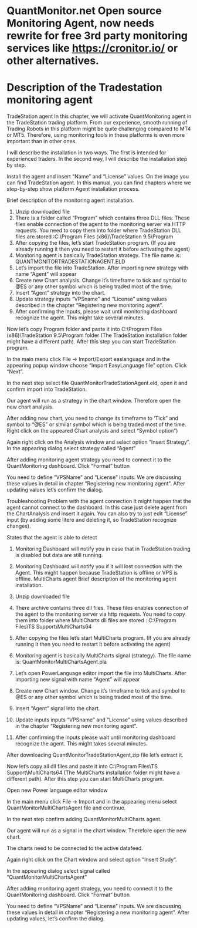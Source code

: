 # QuantMonitor.net Open source Monitoring Agent, now needs rewrite for free 3rd party monitoring services like https://cronitor.io/ or other alternatives.



# Description of the Tradestation monitoring agent 

TradeStation agent
In this chapter, we will activate QuantMonitoring agent in the TradeStation trading platform. From our experience, smooth running of Trading Robots in this platform might be quite challenging compared to MT4 or MT5. Therefore, using monitoring tools in these platforms is even more important than in other ones.

I will describe the installation in two ways. The first is intended for experienced traders. In the second way, I will describe the installation step by step.


 
Install the agent and insert “Name” and “License” values. On the image you can find TradeStation agent. In this manual, you can find chapters where we step-by-step show platform Agent installation process.


Brief description of the monitoring agent installation.

1.	Unzip downloaded file
2.	There is a folder called “Program” which contains three DLL files. These files enable connection of the agent to the monitoring server via HTTP requests. You need to copy them into folder where TradeStation DLL files are stored :C:\Program Files (x86)\TradeStation 9.5\Program 
3.	After copying the files, let’s start TradeStation program. (If you are already running it then you need to restart it before activating the agent)
4.	Monitoring agent is basically TradeStation strategy. The file name is: QUANTMONITORTRADESTATIONAGENT.ELD
5.	Let’s import the file into TradeStation. After importing new strategy with name “Agent” will appear
6.	Create new Chart analysis. Change it’s timeframe to tick and symbol to @ES or any other symbol which is being traded most of the time.
7.	Insert “Agent” strategy into the chart.
8.	Update strategy inputs “VPSname” and “License” using values described in the chapter “Registering new monitoring agent”.
9.	After confirming the inputs, please wait until monitoring dashboard recognize the agent. This might take several minutes.
 

Now let’s copy Program folder and paste it into C:\Program Files (x86)\TradeStation 9.5\Program folder (The TradeStation installation folder might have a different path). After this step you can start TradeStation program.

 
In the main menu click File -> Import/Export easlanguage and in the appearing popup window choose “Import EasyLanguage file” option. Click “Next”.

 
In the next step select file QuantMonitorTradeStationAgent.eld, open it and confirm import into TradeStation.

 
Our agent will run as a strategy in the chart window. Therefore open the new chart analysis.

 
After adding new chart, you need to change its timeframe to ‘Tick” and symbol to “@ES” or similar symbol which is being traded most of the time. Right click on the appeared Chart analysis and select “Symbol option”)

 
Again right click on the Analysis window and select option “Insert Strategy”. In the appearing dialog select strategy called “Agent”


After adding monitoring agent strategy you need to connect it to the QuantMonitoring dashboard. Click “Format” button

 
You need to define “VPSName” and “License” inputs. We are discussing these values in detail in chapter “Registering new monitoring agent”. After updating values let’s confirm the dialog. 

 
Troubleshooting
Problem with the agent connection
It might happen that the agent cannot connect to the dashboard. In this case just delete agent from the ChartAnalysis and insert it again. You can also try to just edit “License” input (by adding some litere and deleting it, so TradeStation recognize changes). 

States that the agent is able to detect
1.	Monitoring Dashboard will notify you in case that in TradeStation trading is disabled but data are still running.
2.	Monitoring Dashboard will notify you if it will lost connection with the Agent. This might happen because TradeStation is offline or VPS is offline.
MultiCharts agent
Brief description of the monitoring agent installation.

1.	Unzip downloaded file
2.	There archive contains three dll files. These files enables connection of the agent to the monitoring server via http requests. You need to copy them into folder where MultiCharts dll files are stored : C:\Program Files\TS Support\MultiCharts64 
3.	After copying the files let’s start MultiCharts program. (If you are already running it then you need to restart it before activating the agent)
4.	Monitoring agent is basically MultiCharts signal (strategy). The file name is: QuantMonitorMultiChartsAgent.pla
5.	Let’s open PowerLanguage editor import the file into MultiCharts. After importing new signal with name “Agent” will appear
6.	Create new Chart window. Change it’s timeframe to tick and symbol to @ES or any other symbol which is being traded most of the time.
7.	Insert “Agent” signal into the chart.
8.	Update inputs inputs “VPSname” and “License” using values described in the chapter “Registering new monitoring agent”.
9.	After confirming the inputs please wait until monitoring dashboard recognize the agent. This might takes several minutes.



 
After downloading QuantMonitorTradeStationAgent,zip file let’s extract it.




 
Now let’s copy all dll files and paste it into C:\Program Files\TS Support\MultiCharts64 (The MultiCharts installation folder might have a different path). After this step you can start MultiCharts program.

 
Open new Power language editor window

 
In the main menu click File -> Import and in the appearing menu select QuantMonitorMultiChartsAgent file and continue.

 
In the next step confirm adding QuantMonitorMultiCharts agent.

 
Our agent will run as a signal in the chart window. Therefore open the new chart.

 
The charts need to be connected to the active datafeed.

 
Again right click on the Chart window and select option “Insert Study”.


 
 In the appearing dialog select signal called “QuantMonitorMultiChartsAgent”


 
After adding monitoring agent strategy, you need to connect it to the QuantMonitoring dashboard. Click “Format” button

 
You need to define “VPSName” and “License” inputs. We are discussing these values in detail in chapter “Registering a new monitoring agent”. After updating values, let’s confirm the dialog. 

